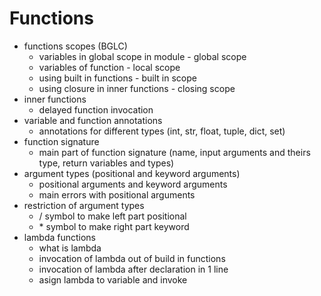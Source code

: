 # Functions
- functions scopes (BGLC)
    * variables in global scope in module - global scope
    * variables of function - local scope
    * using built in functions - built in scope
    * using closure in inner functions - closing scope
- inner functions
    * delayed function invocation
- variable and function annotations
    * annotations for different types (int, str, float, tuple, dict, set)
- function signature
    * main part of function signature (name, input arguments and theirs type, return variables and types)
- argument types (positional and keyword arguments)
    * positional arguments and keyword arguments
    * main errors with positional arguments
- restriction of argument types
    * / symbol to make left part positional
    * \* symbol to make right part keyword
- lambda functions
    * what is lambda
    * invocation of lambda out of build in functions
    * invocation of lambda after declaration in 1 line
    * asign lambda to variable and invoke